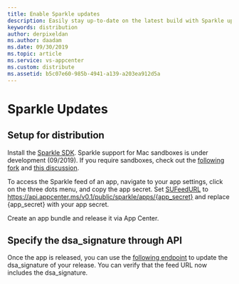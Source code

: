 ```yaml
---
title: Enable Sparkle updates
description: Easily stay up-to-date on the latest build with Sparkle update notifications.
keywords: distribution
author: derpixeldan
ms.author: daadam
ms.date: 09/30/2019
ms.topic: article
ms.service: vs-appcenter
ms.custom: distribute
ms.assetid: b5c07e60-985b-4941-a139-a203ea912d5a
---
```


# Sparkle Updates

## Setup for distribution
Install the [Sparkle SDK][sparkle-sdk-url].
Sparkle support for Mac sandboxes is under development (09/2019). If you require sandboxes, check out the [following fork][sparkle-fork] and [this discussion][github-discussion].

To access the Sparkle feed of an app, navigate to your app settings, click on the three dots menu, and copy the app secret.
Set [SUFeedURL][sparkle-sufeedurl] to https://api.appcenter.ms/v0.1/public/sparkle/apps/{app_secret} and replace {app_secret} with your app secret.

Create an app bundle and release it via App Center.

## Specify the dsa_signature through API

Once the app is released, you can use the [following endpoint][open-api-patch] to update the dsa_signature of your release.
You can verify that the feed URL now includes the dsa_signature.

[sparkle-sdk-url]: http://sparkle-project.org
[github-discussion]: https://github.com/andymatuschak/Sparkle/pull/165
[sparkle-fork]: https://github.com/tumult/Sparkle
[sparkle-sufeedurl]: https://sparkle-project.org/documentation/customization/
[open-api-patch]: https://openapi.appcenter.ms/#/distribute/releases_update